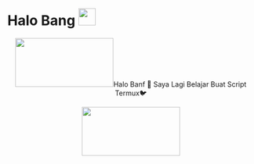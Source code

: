 <h1>
  Halo Bang
  <img src="https://media.giphy.com/media/hvRJCLFzcasrR4ia7z/giphy.gif" width="35px"/>
</h1>

<p>

  
</p>
<div align="center">
  <img src="https://encrypted-tbn0.gstatic.com/images?q=tbn:ANd9GcTnWDk8JygsTKnUK9G3Jb7PKXQw4bvyudyj9A&usqp=CAU" width="200" height="100"

<p style="font-weight:300;">Halo Banf 👋
Saya Lagi Belajar Buat Script Termux🐦</p>
    
<img
  src="https://encrypted-tbn0.gstatic.com/images?q=tbn:ANd9GcTo3js5OeC30ZEnKIJCJt0eoPBLxATS0eH9Sg&usqp=CAU" width="200" height="100"/>
</div>

